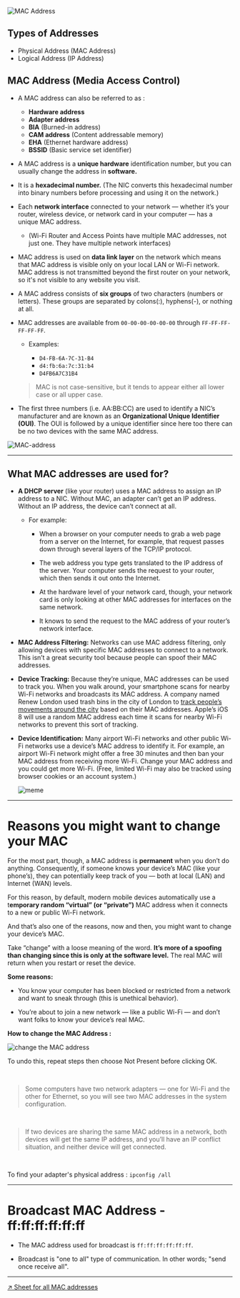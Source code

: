 ![MAC Address](imgs/MACAddress.png)


## Types of Addresses

- Physical Address (MAC Address)
- Logical Address (IP Address)

##  MAC Address (Media Access Control)

- A MAC address can also be referred to as :

     - **Hardware address** 
     - **Adapter address**
     - **BIA** (Burned-in address) 
     - **CAM address** (Content addressable memory)
     - **EHA** (Ethernet hardware address)
     - **BSSID** (Basic service set identifier)

- A MAC address is a **unique hardware** identification number, but you can usually change the address in **software.** 

- It is a **hexadecimal number.** (The NIC converts this hexadecimal number into binary numbers before processing and using it on the network.)

- Each **network interface** connected to your network — whether it’s your router, wireless device, or network card in your computer — has a unique MAC address. 
  
  - (Wi-Fi Router and Access Points have multiple MAC addresses, not just one. They have multiple network interfaces)

- MAC address is used on **data link layer** on the network which means that MAC address is visible only on your local LAN or Wi-Fi network. MAC address is not transmitted beyond the first router on your network, so it's not visible to any website you visit.

- A MAC address consists of **six groups** of two characters (numbers or letters). These groups are separated by colons(:), hyphens(-), or nothing at all. 

- MAC addresses are available from `00-00-00-00-00-00` through `FF-FF-FF-FF-FF-FF`.
    
    - Examples:
       
       -  `D4-FB-6A-7C-31-B4`
       -  `d4:fb:6a:7c:31:b4`
       -  `D4FB6A7C31B4`
     >  MAC is not case-sensitive, but it tends to appear either all lower case or all upper case.

- The first three numbers (i.e. AA:BB:CC) are used to identify a NIC’s manufacturer and are known as an **Organizational Unique Identifier (OUI)**. The OUI is followed by a unique identifier since here too there can be no two devices with the same MAC address.

![MAC-address](imgs/OUI-and-Unique-Identifier-of-a-MAC-address.jpg)

---------------------------------------------------------------------------------------

## What MAC addresses are used for?

- **A DHCP server** (like your router) uses a MAC address to assign an IP address to a NIC. Without MAC, an adapter can’t get an IP address. Without an IP address, the device can’t connect at all.

  - For example: 
     -  When a browser on your computer needs to grab a web page from a server on the Internet, for example, that request passes down through several layers of the TCP/IP protocol.  

     - The web address you type gets translated to the IP address of the server. Your computer sends the request to your router, which then sends it out onto the Internet.

     - At the hardware level of your network card, though, your network card is only looking at other MAC addresses for interfaces on the same network. 

     - It knows to send the request to the MAC address of your router’s network interface.

- **MAC Address Filtering:** Networks can use MAC address filtering, only allowing devices with specific MAC addresses to connect to a network. This isn’t a great security tool because people can spoof their MAC addresses.

- **Device Tracking:** Because they’re unique, MAC addresses can be used to track you. When you walk around, your smartphone scans for nearby Wi-Fi networks and broadcasts its MAC address. A company named Renew London used trash bins in the city of London to [track people’s movements around the city](https://www.bbc.com/news/technology-23665490) based on their MAC addresses. Apple’s iOS 8 will use a random MAC address each time it scans for nearby Wi-Fi networks to prevent this sort of tracking.

- **Device Identification:** Many airport Wi-Fi networks and other public Wi-Fi networks use a device’s MAC address to identify it. For example, an airport Wi-Fi network might offer a free 30 minutes and then ban your MAC address from receiving more Wi-Fi. Change your MAC address and you could get more Wi-Fi. (Free, limited Wi-Fi may also be tracked using browser cookies or an account system.) 

  ![meme](imgs/meme.png)

-------------------------------------------------------------------------------------------------------

# Reasons you might want to change your MAC

For the most part, though, a MAC address is **permanent** when you don’t do anything. Consequently, if someone knows your device’s MAC (like your phone’s), they can potentially keep track of you — both at local (LAN) and Internet (WAN) levels.

For this reason, by default, modern mobile devices automatically use a t**emporary random “virtual” (or “private”)** MAC address when it connects to a new or public Wi-Fi network.

And that’s also one of the reasons, now and then, you might want to change your device’s MAC.

Take “change” with a loose meaning of the word. **It’s more of a spoofing than changing since this is only at the software level.** The real MAC will return when you restart or reset the device.


**Some reasons:** 

- You know your computer has been blocked or restricted from a network and want to sneak through (this is unethical behavior). 

- You’re about to join a new network — like a public Wi-Fi — and don’t want folks to know your device’s real MAC.

**How to change the MAC Address :**

![change the MAC address](imgs/change-MAC.png)

To undo this, repeat steps then choose Not Present before clicking OK. 

<br>

> Some computers have two network adapters — one for Wi-Fi and the other for Ethernet, so you will see two MAC addresses in the system configuration.

<br>

>  If two devices are sharing the same MAC address in a network, both devices will get the same IP address, and you’ll have an IP conflict situation, and neither device will get connected.

<br>

To find your adapter's physical address : `ipconfig /all`

------------------------------------------------------------

# Broadcast MAC Address - ff:ff:ff:ff:ff:ff

- The MAC address used for broadcast is `ff:ff:ff:ff:ff:ff`. 

- Broadcast is "one to all" type of communication. In other words; "send once receive all". 

------------------------------------------------------------------

[↗ Sheet for all MAC addresses](https://standards-oui.ieee.org/) 